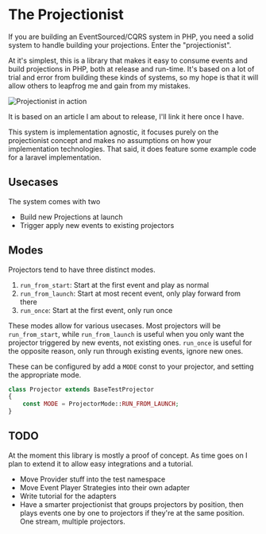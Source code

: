 # The Projectionist

If you are building an EventSourced/CQRS system in PHP, you need a solid system to handle building your projections. Enter the "projectionist".

At it's simplest, this is a library that makes it easy to consume events and build projections in PHP, both at release and run-time. It's based on a lot of trial and error from building these kinds of systems, so my hope is that it will allow others to leapfrog me and gain from my mistakes.

![Projectionist in action](https://res.cloudinary.com/practicaldev/image/fetch/s--0Wje2n09--/c_limit%2Cf_auto%2Cfl_progressive%2Cq_auto%2Cw_880/https://thepracticaldev.s3.amazonaws.com/i/ea3uvjpnhca5wokt6tnx.png)

It is based on an article I am about to release, I'll link it here once I have.

This system is implementation agnostic, it focuses purely on the projectionist concept and makes no assumptions on how your implementation technologies. That said, it does feature some example code for a laravel implementation.

## Usecases
The system comes with two 

- Build new Projections at launch
- Trigger apply new events to existing projectors

## Modes
Projectors tend to have three distinct modes.
1. `run_from_start`: Start at the first event and play as normal
3. `run_from_launch`: Start at most recent event, only play forward from there
2. `run_once`: Start at the first event, only run once

These modes allow for various usecases. Most projectors will be `run_from_start`, while `run_from_launch` is useful when you only want the projector triggered by new events, not existing ones. `run_once` is useful for the opposite reason, only run through existing events, ignore new ones.

These can be configured by add a `MODE` const to your projector, and setting the appropriate mode.
```php
class Projector extends BaseTestProjector
{
    const MODE = ProjectorMode::RUN_FROM_LAUNCH;
}
```

## TODO
At the moment this library is mostly a proof of concept. As time goes on I plan to extend it to allow easy integrations and a tutorial.
- Move Provider stuff into the test namespace
- Move Event Player Strategies into their own adapter
- Write tutorial for the adapters
- Have a smarter projectionist that groups projectors by position, then plays events one by one to projectors if they're at the same position. One stream, multiple projectors.
